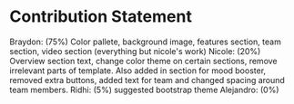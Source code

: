 # Contribution Statement
Braydon: (75%) Color pallete, background image, features section, team section,
video section (everything but nicole's work)
Nicole: (20%) Overview section text, change color theme on certain sections, remove irrelevant parts of template. Also added in section for mood booster, removed extra buttons, added text for team and changed spacing around team members.
Ridhi: (5%) suggested bootstrap theme
Alejandro: (0%)	      